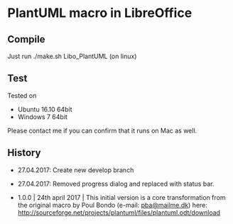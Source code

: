 # PlantUML macro in LibreOffice

## Compile

Just run ./make.sh Libo_PlantUML (on linux)

## Test

Tested on 

* Ubuntu 16.10 64bit
* Windows 7 64bit

Please contact me if you can confirm that it runs on Mac as well.

## History

* 27.04.2017: Create new develop branch
* 27.04.2017: Removed progress dialog and replaced with status bar.

* 1.0.0 | 24th april 2017 | This initial version is a core transformation from the original macro by Poul Bondo (e-mail: pba@mailme.dk) here: http://sourceforge.net/projects/plantuml/files/plantuml.odt/download
